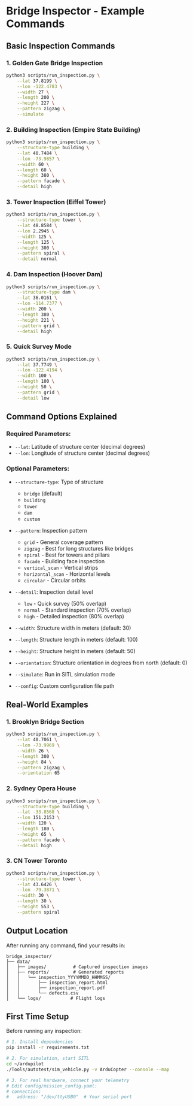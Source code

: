 # Bridge Inspector - Example Commands

## Basic Inspection Commands

### 1. Golden Gate Bridge Inspection
```bash
python3 scripts/run_inspection.py \
    --lat 37.8199 \
    --lon -122.4783 \
    --width 27 \
    --length 200 \
    --height 227 \
    --pattern zigzag \
    --simulate
```

### 2. Building Inspection (Empire State Building)
```bash
python3 scripts/run_inspection.py \
    --structure-type building \
    --lat 40.7484 \
    --lon -73.9857 \
    --width 60 \
    --length 60 \
    --height 380 \
    --pattern facade \
    --detail high
```

### 3. Tower Inspection (Eiffel Tower)
```bash
python3 scripts/run_inspection.py \
    --structure-type tower \
    --lat 48.8584 \
    --lon 2.2945 \
    --width 125 \
    --length 125 \
    --height 300 \
    --pattern spiral \
    --detail normal
```

### 4. Dam Inspection (Hoover Dam)
```bash
python3 scripts/run_inspection.py \
    --structure-type dam \
    --lat 36.0161 \
    --lon -114.7377 \
    --width 200 \
    --length 380 \
    --height 221 \
    --pattern grid \
    --detail high
```

### 5. Quick Survey Mode
```bash
python3 scripts/run_inspection.py \
    --lat 37.7749 \
    --lon -122.4194 \
    --width 100 \
    --length 100 \
    --height 50 \
    --pattern grid \
    --detail low
```

## Command Options Explained

### Required Parameters:
- `--lat`: Latitude of structure center (decimal degrees)
- `--lon`: Longitude of structure center (decimal degrees)

### Optional Parameters:
- `--structure-type`: Type of structure
  - `bridge` (default)
  - `building`
  - `tower`
  - `dam`
  - `custom`

- `--pattern`: Inspection pattern
  - `grid` - General coverage pattern
  - `zigzag` - Best for long structures like bridges
  - `spiral` - Best for towers and pillars
  - `facade` - Building face inspection
  - `vertical_scan` - Vertical strips
  - `horizontal_scan` - Horizontal levels
  - `circular` - Circular orbits

- `--detail`: Inspection detail level
  - `low` - Quick survey (50% overlap)
  - `normal` - Standard inspection (70% overlap)
  - `high` - Detailed inspection (80% overlap)

- `--width`: Structure width in meters (default: 30)
- `--length`: Structure length in meters (default: 100)
- `--height`: Structure height in meters (default: 50)
- `--orientation`: Structure orientation in degrees from north (default: 0)
- `--simulate`: Run in SITL simulation mode
- `--config`: Custom configuration file path

## Real-World Examples

### 1. Brooklyn Bridge Section
```bash
python3 scripts/run_inspection.py \
    --lat 40.7061 \
    --lon -73.9969 \
    --width 26 \
    --length 300 \
    --height 84 \
    --pattern zigzag \
    --orientation 65
```

### 2. Sydney Opera House
```bash
python3 scripts/run_inspection.py \
    --structure-type building \
    --lat -33.8568 \
    --lon 151.2153 \
    --width 120 \
    --length 180 \
    --height 65 \
    --pattern facade \
    --detail high
```

### 3. CN Tower Toronto
```bash
python3 scripts/run_inspection.py \
    --structure-type tower \
    --lat 43.6426 \
    --lon -79.3871 \
    --width 30 \
    --length 30 \
    --height 553 \
    --pattern spiral
```

## Output Location

After running any command, find your results in:
```
bridge_inspector/
├── data/
│   ├── images/          # Captured inspection images
│   ├── reports/         # Generated reports
│   │   └── inspection_YYYYMMDD_HHMMSS/
│   │       ├── inspection_report.html
│   │       ├── inspection_report.pdf
│   │       └── defects.csv
│   └── logs/           # Flight logs
```

## First Time Setup

Before running any inspection:
```bash
# 1. Install dependencies
pip install -r requirements.txt

# 2. For simulation, start SITL
cd ~/ardupilot
./Tools/autotest/sim_vehicle.py -v ArduCopter --console --map

# 3. For real hardware, connect your telemetry
# Edit config/mission_config.yaml:
# connection:
#   address: "/dev/ttyUSB0"  # Your serial port
```